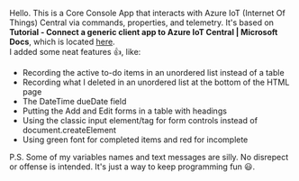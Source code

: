 Hello.  This is a Core Console App that interacts with Azure IoT (Internet Of Things) Central via commands, properties, and telemetry.
It's based on __Tutorial - Connect a generic client app to Azure IoT Central | Microsoft Docs__, which is located [here](https://docs.microsoft.com/en-us/azure/iot-central/core/tutorial-connect-device?pivots=programming-language-csharp).<br/>
I added some neat features :thumbsup:, like:<br/> 
-	Recording the active to-do items in an unordered list instead of a table<br/>
-	Recording what I deleted in an unordered list at the bottom of the HTML page<br/>
-	The DateTime dueDate field<br/> 
-	Putting the Add and Edit forms in a table with headings<br/>
-	Using the classic input element/tag for form controls instead of document.createElement<br/>
-	Using green font for completed items and red for incomplete<br/>

P.S. Some of my variables names and text messages are silly.  No disrepect or offense is intended.  It's just a way to keep programming fun :smiley:.
